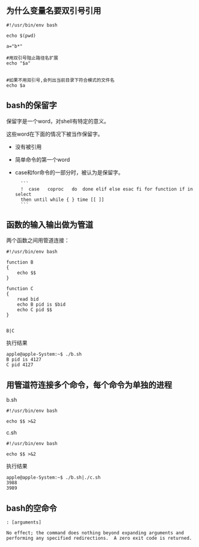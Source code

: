 为什么变量名要双引号引用
--------------------------------------

```
#!/usr/bin/env bash

echo $(pwd)

a="b*"

#用双引号阻止路径名扩展
echo "$a"


#如果不用双引号,会列出当前目录下符合模式的文件名
echo $a
```



bash的保留字
-----------------------------
保留字是一个word，对shell有特定的意义。

这些word在下面的情况下被当作保留字。

* 没有被引用
* 简单命令的第一个word
* case和for命令的一部分时，被认为是保留字。

        ```
        !  case   coproc   do  done elif else esac fi for function if in select
        then until while { } time [[ ]]
        ```


函数的输入输出做为管道
------------------------------------------------

两个函数之间用管道连接：

```
#!/usr/bin/env bash

function B
{
    echo $$ 
}

function C
{
    read bid
    echo B pid is $bid
    echo C pid $$ 
}


B|C
```
执行结果

```
apple@apple-System:~$ ./b.sh
B pid is 4127
C pid 4127
```

用管道符连接多个命令，每个命令为单独的进程
---------------------------------------------

b.sh
```
#!/usr/bin/env bash

echo $$ >&2
```

c.sh
```
#!/usr/bin/env bash

echo $$ >&2
```
执行结果

```
apple@apple-System:~$ ./b.sh|./c.sh
3988
3989
```


bash的空命令
------------------------------------------------

```
: [arguments]

No effect; the command does nothing beyond expanding arguments and performing any specified redirections.  A zero exit code is returned.
```




